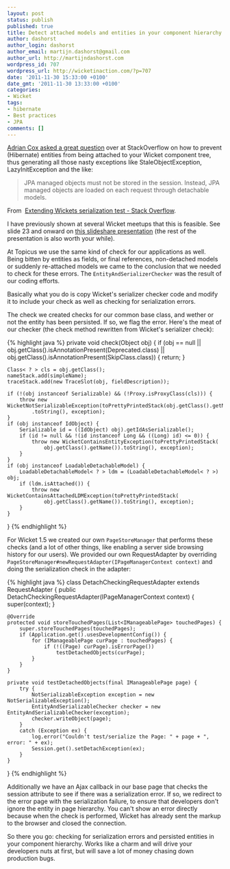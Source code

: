 ```yaml
---
layout: post
status: publish
published: true
title: Detect attached models and entities in your component hierarchy
author: dashorst
author_login: dashorst
author_email: martijn.dashorst@gmail.com
author_url: http://martijndashorst.com
wordpress_id: 707
wordpress_url: http://wicketinaction.com/?p=707
date: '2011-11-30 15:33:00 +0100'
date_gmt: '2011-11-30 13:33:00 +0100'
categories:
- Wicket
tags:
- hibernate
- Best practices
- JPA
comments: []
---
```

<p><a href="http://stackoverflow.com/questions/8323261/extending-wickets-serialization-test">Adrian Cox asked a great question</a> over at StackOverflow on how to prevent (Hibernate) entities from being attached to your Wicket component tree, thus generating all those nasty exceptions like StaleObjectException, LazyInitException and the like:</p>
<blockquote><p>JPA managed objects must not be stored in the session. Instead, JPA managed objects are loaded on each request through detachable models.</p></blockquote>
<p>From  <a href="http://stackoverflow.com/questions/8323261/extending-wickets-serialization-test">Extending Wickets serialization test - Stack Overflow</a>.</p>
<p>I have previously shown at several Wicket meetups that this is feasible. See slide 23 and onward on <a href="http://www.slideshare.net/dashorst/keep-your-wicket-application-in-production">this slideshare presentation</a> (the rest of the presentation is also worth your while).</p>
<p>At Topicus we use the same kind of check for our applications as well. Being bitten by entities as fields, or final references, non-detached models or suddenly re-attached models we came to the conclusion that we needed to check for these errors. The <code>EntityAndSerializerChecker</code> was the result of our coding efforts.</p>
<p>Basically what you do is copy Wicket's serializer checker code and modify it to include your check as well as checking for serialization errors.</p>
<p>The check we created checks for our common base class, and wether or not the entity has been persisted. If so, we flag the error. Here's the meat of our checker (the check method rewritten from Wicket's serializer check):</p>

{% highlight java %}
private void check(Object obj) {
    if (obj == null || obj.getClass().isAnnotationPresent(Deprecated.class)
        || obj.getClass().isAnnotationPresent(SkipClass.class)) {
        return;
    }

    Class< ? > cls = obj.getClass();
    nameStack.add(simpleName);
    traceStack.add(new TraceSlot(obj, fieldDescription));

    if (!(obj instanceof Serializable) && (!Proxy.isProxyClass(cls))) {
        throw new WicketNotSerializableException(toPrettyPrintedStack(obj.getClass().getName())
            .toString(), exception);
    }
    if (obj instanceof IdObject) {
        Serializable id = ((IdObject) obj).getIdAsSerializable();
        if (id != null && !(id instanceof Long && ((Long) id) <= 0)) {
            throw new WicketContainsEntityException(toPrettyPrintedStack(
                obj.getClass().getName()).toString(), exception);
        }
    }
    if (obj instanceof LoadableDetachableModel) {
        LoadableDetachableModel< ? > ldm = (LoadableDetachableModel< ? >) obj;
        if (ldm.isAttached()) {
            throw new WicketContainsAttachedLDMException(toPrettyPrintedStack(
                obj.getClass().getName()).toString(), exception);
        }
    }
}
{% endhighlight %}

<p>For Wicket 1.5 we created our own <code>PageStoreManager</code> that performs these checks (and a lot of other things, like enabling a server side browsing history for our users). We provided our own RequestAdapter by overriding <code>PageStoreManager#newRequestAdapter(IPageManagerContext context)</code> and doing the serialization check in the adapter:</p>

{% highlight java %}
class DetachCheckingRequestAdapter extends RequestAdapter {
    public DetachCheckingRequestAdapter(IPageManagerContext context) {
        super(context);
    }

    @Override
    protected void storeTouchedPages(List<IManageablePage> touchedPages) {
        super.storeTouchedPages(touchedPages);
        if (Application.get().usesDevelopmentConfig()) {
            for (IManageablePage curPage : touchedPages) {
                if (!((Page) curPage).isErrorPage())
                    testDetachedObjects(curPage);
            }
        }
    }

    private void testDetachedObjects(final IManageablePage page) {
        try {
            NotSerializableException exception = new NotSerializableException();
            EntityAndSerializableChecker checker = new EntityAndSerializableChecker(exception);
            checker.writeObject(page);
        }
        catch (Exception ex) {
            log.error("Couldn't test/serialize the Page: " + page + ", error: " + ex);
            Session.get().setDetachException(ex);
        }
    }
}
{% endhighlight %}

<p>Additionally we have an Ajax callback in our base page that checks the session attribute to see if there was a serialization error. If so, we redirect to the error page with the serialization failure, to ensure that developers don't ignore the entity in page hierarchy. You can't show an error directly because when the check is performed, Wicket has already sent the markup to the browser and closed the connection. </p>
<p>So there you go: checking for serialization errors and persisted entities in your component hierarchy. Works like a charm and will drive your developers nuts at first, but will save a lot of money chasing down production bugs.</p>

